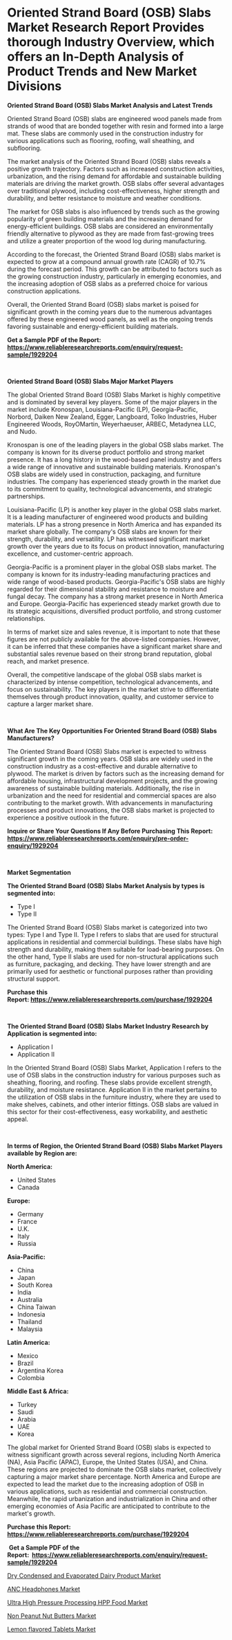 <p><h1>Oriented Strand Board (OSB) Slabs Market Research Report Provides thorough Industry Overview, which offers an In-Depth Analysis of Product Trends and New Market Divisions</h1></p><p><strong>Oriented Strand Board (OSB) Slabs Market Analysis and Latest Trends</strong></p>
<p><p>Oriented Strand Board (OSB) slabs are engineered wood panels made from strands of wood that are bonded together with resin and formed into a large mat. These slabs are commonly used in the construction industry for various applications such as flooring, roofing, wall sheathing, and subflooring.</p><p>The market analysis of the Oriented Strand Board (OSB) slabs reveals a positive growth trajectory. Factors such as increased construction activities, urbanization, and the rising demand for affordable and sustainable building materials are driving the market growth. OSB slabs offer several advantages over traditional plywood, including cost-effectiveness, higher strength and durability, and better resistance to moisture and weather conditions.</p><p>The market for OSB slabs is also influenced by trends such as the growing popularity of green building materials and the increasing demand for energy-efficient buildings. OSB slabs are considered an environmentally friendly alternative to plywood as they are made from fast-growing trees and utilize a greater proportion of the wood log during manufacturing.</p><p>According to the forecast, the Oriented Strand Board (OSB) slabs market is expected to grow at a compound annual growth rate (CAGR) of 10.7% during the forecast period. This growth can be attributed to factors such as the growing construction industry, particularly in emerging economies, and the increasing adoption of OSB slabs as a preferred choice for various construction applications.</p><p>Overall, the Oriented Strand Board (OSB) slabs market is poised for significant growth in the coming years due to the numerous advantages offered by these engineered wood panels, as well as the ongoing trends favoring sustainable and energy-efficient building materials.</p></p>
<p><strong>Get a Sample PDF of the Report:&nbsp; <a href="https://www.reliableresearchreports.com/enquiry/request-sample/1929204">https://www.reliableresearchreports.com/enquiry/request-sample/1929204</a></strong></p>
<p>&nbsp;</p>
<p><strong>Oriented Strand Board (OSB) Slabs Major Market Players</strong></p>
<p><p>The global Oriented Strand Board (OSB) Slabs Market is highly competitive and is dominated by several key players. Some of the major players in the market include Kronospan, Louisiana-Pacific (LP), Georgia-Pacific, Norbord, Daiken New Zealand, Egger, Langboard, Tolko Industries, Huber Engineered Woods, RoyOMartin, Weyerhaeuser, ARBEC, Metadynea LLC, and Nudo.</p><p>Kronospan is one of the leading players in the global OSB slabs market. The company is known for its diverse product portfolio and strong market presence. It has a long history in the wood-based panel industry and offers a wide range of innovative and sustainable building materials. Kronospan's OSB slabs are widely used in construction, packaging, and furniture industries. The company has experienced steady growth in the market due to its commitment to quality, technological advancements, and strategic partnerships.</p><p>Louisiana-Pacific (LP) is another key player in the global OSB slabs market. It is a leading manufacturer of engineered wood products and building materials. LP has a strong presence in North America and has expanded its market share globally. The company's OSB slabs are known for their strength, durability, and versatility. LP has witnessed significant market growth over the years due to its focus on product innovation, manufacturing excellence, and customer-centric approach.</p><p>Georgia-Pacific is a prominent player in the global OSB slabs market. The company is known for its industry-leading manufacturing practices and wide range of wood-based products. Georgia-Pacific's OSB slabs are highly regarded for their dimensional stability and resistance to moisture and fungal decay. The company has a strong market presence in North America and Europe. Georgia-Pacific has experienced steady market growth due to its strategic acquisitions, diversified product portfolio, and strong customer relationships.</p><p>In terms of market size and sales revenue, it is important to note that these figures are not publicly available for the above-listed companies. However, it can be inferred that these companies have a significant market share and substantial sales revenue based on their strong brand reputation, global reach, and market presence.</p><p>Overall, the competitive landscape of the global OSB slabs market is characterized by intense competition, technological advancements, and focus on sustainability. The key players in the market strive to differentiate themselves through product innovation, quality, and customer service to capture a larger market share.</p></p>
<p>&nbsp;</p>
<p><strong>What Are The Key Opportunities For Oriented Strand Board (OSB) Slabs Manufacturers?</strong></p>
<p><p>The Oriented Strand Board (OSB) Slabs market is expected to witness significant growth in the coming years. OSB slabs are widely used in the construction industry as a cost-effective and durable alternative to plywood. The market is driven by factors such as the increasing demand for affordable housing, infrastructural development projects, and the growing awareness of sustainable building materials. Additionally, the rise in urbanization and the need for residential and commercial spaces are also contributing to the market growth. With advancements in manufacturing processes and product innovations, the OSB slabs market is projected to experience a positive outlook in the future.</p></p>
<p><strong>Inquire or Share Your Questions If Any Before Purchasing This Report: <a href="https://www.reliableresearchreports.com/enquiry/pre-order-enquiry/1929204">https://www.reliableresearchreports.com/enquiry/pre-order-enquiry/1929204</a></strong></p>
<p>&nbsp;</p>
<p><strong>Market Segmentation</strong></p>
<p><strong>The Oriented Strand Board (OSB) Slabs Market Analysis by types is segmented into:</strong></p>
<p><ul><li>Type I</li><li>Type II</li></ul></p>
<p><p>The Oriented Strand Board (OSB) Slabs market is categorized into two types: Type I and Type II. Type I refers to slabs that are used for structural applications in residential and commercial buildings. These slabs have high strength and durability, making them suitable for load-bearing purposes. On the other hand, Type II slabs are used for non-structural applications such as furniture, packaging, and decking. They have lower strength and are primarily used for aesthetic or functional purposes rather than providing structural support.</p></p>
<p><strong>Purchase this Report:&nbsp;<a href="https://www.reliableresearchreports.com/purchase/1929204">https://www.reliableresearchreports.com/purchase/1929204</a></strong></p>
<p>&nbsp;</p>
<p><strong>The Oriented Strand Board (OSB) Slabs Market Industry Research by Application is segmented into:</strong></p>
<p><ul><li>Application I</li><li>Application II</li></ul></p>
<p><p>In the Oriented Strand Board (OSB) Slabs Market, Application I refers to the use of OSB slabs in the construction industry for various purposes such as sheathing, flooring, and roofing. These slabs provide excellent strength, durability, and moisture resistance. Application II in the market pertains to the utilization of OSB slabs in the furniture industry, where they are used to make shelves, cabinets, and other interior fittings. OSB slabs are valued in this sector for their cost-effectiveness, easy workability, and aesthetic appeal.</p></p>
<p>&nbsp;</p>
<p><strong>In terms of Region, the Oriented Strand Board (OSB) Slabs Market Players available by Region are:</strong></p>
<p>
    <p> <strong> North America: </strong>
        <ul>
            <li>United States</li>
            <li>Canada</li>
        </ul>
        </p> 
    <p> <strong> Europe: </strong>
        <ul>
            <li>Germany</li>
            <li>France</li>
            <li>U.K.</li>
            <li>Italy</li>
            <li>Russia</li>
        </ul>
        </p> 
    <p> <strong> Asia-Pacific: </strong>
        <ul>
            <li>China</li>
            <li>Japan</li>
            <li>South Korea</li>
            <li>India</li>
            <li>Australia</li>
            <li>China Taiwan</li>
            <li>Indonesia</li>
            <li>Thailand</li>
            <li>Malaysia</li>
        </ul>
        </p> 
    <p> <strong> Latin America: </strong>
        <ul>
            <li>Mexico</li>
            <li>Brazil</li>
            <li>Argentina Korea</li>
            <li>Colombia</li>
        </ul>
        </p> 
    <p> <strong> Middle East & Africa: </strong>
        <ul>
            <li>Turkey</li>
            <li>Saudi</li>
            <li>Arabia</li>
            <li>UAE</li>
            <li>Korea</li>
        </ul>
    </p>
    </p>
<p><p>The global market for Oriented Strand Board (OSB) slabs is expected to witness significant growth across several regions, including North America (NA), Asia Pacific (APAC), Europe, the United States (USA), and China. These regions are projected to dominate the OSB slabs market, collectively capturing a major market share percentage. North America and Europe are expected to lead the market due to the increasing adoption of OSB in various applications, such as residential and commercial construction. Meanwhile, the rapid urbanization and industrialization in China and other emerging economies of Asia Pacific are anticipated to contribute to the market's growth.</p></p>
<p><strong>Purchase this Report: <a href="https://www.reliableresearchreports.com/purchase/1929204">https://www.reliableresearchreports.com/purchase/1929204</a></strong></p>
<p>&nbsp;<strong>Get a Sample PDF of the Report:&nbsp;&nbsp;<a href="https://www.reliableresearchreports.com/enquiry/request-sample/1929204">https://www.reliableresearchreports.com/enquiry/request-sample/1929204</a></strong></p>
<p><strong></strong></p>
<p><p><a href="https://medium.com/@mskylatoy/analyzing-dry-condensed-and-evaporated-dairy-product-market-global-industry-perspective-and-b18b701f1dda">Dry Condensed and Evaporated Dairy Product Market</a></p><p><a href="https://medium.com/@walterkutch/anc-headphones-nbsp-market-focuses-on-market-share-size-and-projected-forecast-till-2030-fd12ced41f07">ANC Headphones Market</a></p><p><a href="https://medium.com/@lavernacole2023/ultra-high-pressure-processing-hpp-food-market-trends-forecast-and-competitive-analysis-to-2030-a6beb7e58881">Ultra High Pressure Processing HPP Food Market</a></p><p><a href="https://medium.com/@darbyledner/non-peanut-nut-butters-market-insights-into-market-cagr-market-trends-and-growth-strategies-d965f7910468">Non Peanut Nut Butters Market</a></p><p><a href="https://medium.com/@amayabeahan/lemon-flavored-tablets-market-analysis-and-sze-forecasted-for-period-from-2023-to-2030-25975fccaf42">Lemon flavored Tablets Market</a></p></p>